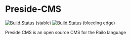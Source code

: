 Preside-CMS
===========

[![Build Status](https://travis-ci.org/pixl8/Preside-CMS.svg?branch=master)](https://travis-ci.org/pixl8/Preside-CMS) (stable)
[![Build Status](https://travis-ci.org/pixl8/Preside-CMS.svg?branch=develop)](https://travis-ci.org/pixl8/Preside-CMS) (bleeding edge)

Preside CMS is an open source CMS for the Railo language
